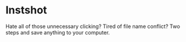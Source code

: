 # Instshot
Hate all of those unnecessary clicking? Tired of file name conflict? Two steps and save anything to your computer.
